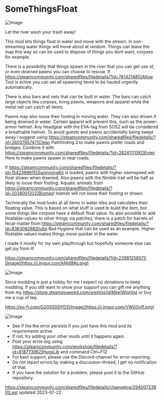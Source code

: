 # SomeThingsFloat

![Image](https://i.imgur.com/iCj5o7O.png)


Let the river wash your trash away!

This mod lets things float in water and move with the stream. In non-streaming water things will move about at random. Things can leave the map this way so can be used to dispose of things you dont want, corpses for example.

There is a possibility that things spawn in the river that you can get use of, or even downed pawns you can choose to rescue. If https://steamcommunity.com/sharedfiles/filedetails/?id=761421485]Allow Tool is active you can set all spawning items to be hauled urgently automatically. 

There is also bars and nets that can be built in water. The bars can catch large objects like corpses, living pawns, weapons and apparel while the metal net can catch all items.

Pawns may also loose their footing in moving water. They can also drown if being downed in water. Certain apparel will prevent this, such as the power-armor helmet. Any headgear with the EVA-tag from SOS2 will be considered a breathable helmet. To avoid guests and pawns accidentally being swept away I suggest using https://steamcommunity.com/sharedfiles/filedetails/?id=2603765747]Clean Pathfinding 2 to make pawns prefer roads and bridges. Combine it with https://steamcommunity.com/sharedfiles/filedetails/?id=2824117092]Enter Here to make pawns spawn in near roads.

If https://steamcommunity.com/sharedfiles/filedetails/?id=1542399915]SwimmingKit is loaded, pawns with higher swimspeed will float slower when downed. Also pawns with the Nimble trait will be half as likely to loose their footing. Aquatic animals from https://steamcommunity.com/sharedfiles/filedetails/?id=2038001322]Biomes! Islands will not loose their footing or drown.

Technically the mod looks at all items in water-tiles and calculates their floating value. This is based on what stuff is used to build the item, but some things like corpses have a default float value. Its also possible to add floatable-values to other things via patches, there is a patch for barrels of fecal-matter from https://steamcommunity.com/sharedfiles/filedetails/?id=836308268]Dubs Bad Hygiene that can be used as an example. Higher floatable values makes things move quicker in the water.

I made it mostly for my own playthrough but hopefully someone else can get joy from it!

https://steamcommunity.com/sharedfiles/filedetails/?id=2288125657]![Image](https://i.imgur.com/kNldlMg.png)


![Image](https://i.imgur.com/Ds0rBAD.png)

Since modding is just a hobby for me I expect no donations to keep modding. If you still want to show your support you can gift me anything from my https://store.steampowered.com/wishlist/id/Mlie]Wishlist or buy me a cup of tea.

https://ko-fi.com/G2G55DDYD]![Image](https://i.imgur.com/VWG0yff.png)


![Image](https://i.imgur.com/5xwDG6H.png)



-  See if the the error persists if you just have this mod and its requirements active.
-  If not, try adding your other mods until it happens again.
-  Post your error-log using https://steamcommunity.com/workshop/filedetails/?id=818773962]HugsLib and command Ctrl+F12
-  For best support, please use the Discord-channel for error-reporting.
-  Do not report errors by making a discussion-thread, I get no notification of that.
-  If you have the solution for a problem, please post it to the GitHub repository.


https://steamcommunity.com/sharedfiles/filedetails/changelog/2940072380]Last updated 2023-07-22
